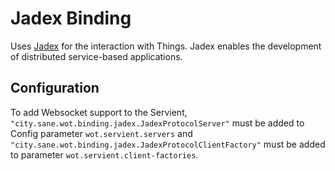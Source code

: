 # Jadex Binding

Uses [Jadex](https://www.activecomponents.org/) for the interaction with Things.
Jadex enables the development of distributed service-based applications.

## Configuration

To add Websocket support to the Servient, `"city.sane.wot.binding.jadex.JadexProtocolServer"` must be added to Config parameter `wot.servient.servers` and
`"city.sane.wot.binding.jadex.JadexProtocolClientFactory"` must be added to parameter
`wot.servient.client-factories`.